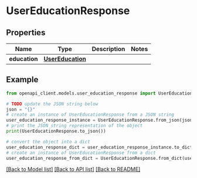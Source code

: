 # UserEducationResponse


## Properties

Name | Type | Description | Notes
------------ | ------------- | ------------- | -------------
**education** | [**UserEducation**](UserEducation.md) |  | 

## Example

```python
from openapi_client.models.user_education_response import UserEducationResponse

# TODO update the JSON string below
json = "{}"
# create an instance of UserEducationResponse from a JSON string
user_education_response_instance = UserEducationResponse.from_json(json)
# print the JSON string representation of the object
print(UserEducationResponse.to_json())

# convert the object into a dict
user_education_response_dict = user_education_response_instance.to_dict()
# create an instance of UserEducationResponse from a dict
user_education_response_from_dict = UserEducationResponse.from_dict(user_education_response_dict)
```
[[Back to Model list]](../README.md#documentation-for-models) [[Back to API list]](../README.md#documentation-for-api-endpoints) [[Back to README]](../README.md)



